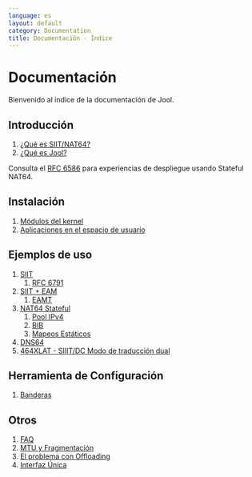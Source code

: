```yaml
---
language: es
layout: default
category: Documentation
title: Documentación - Índice
---
```


# Documentación

Bienvenido al índice de la documentación de Jool.

## Introducción

1. [¿Qué es SIIT/NAT64?](intro-nat64.html)
2. [¿Qué es Jool?](intro-jool.html)

Consulta el [RFC 6586](https://tools.ietf.org/html/rfc6586) para experiencias de despliegue usando Stateful NAT64.

## Instalación
1. [Módulos del kernel](mod-install.html)
2. [Aplicaciones en el espacio de usuario](usr-install.html)

## Ejemplos de uso
1. [SIIT](mod-run-vanilla.html)
	1. [RFC 6791](rfc6791.html)
2. [SIIT + EAM](mod-run-eam.html)
	1. [EAMT](eamt.html)
3. [NAT64 Stateful](mod-run-stateful.html)
	1. [Pool IPv4](pool4.html)
	2. [BIB](bib.html)
	3. [Mapeos Estáticos](static-bindings.html)
4. [DNS64](dns64.html)
5. [464XLAT - SIIIT/DC Modo de traducción dual](mod-run-464xlat.html)

## Herramienta de Configuración

1. [Banderas](usr-flags.html)

## Otros
1. [FAQ](faq.html)
2. [MTU y Fragmentación](mtu.html)
3. [El problema con Offloading](offloading.html)
4. [Interfaz Única](mod-run-alternate.html)
